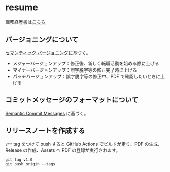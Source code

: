 # resume

職務経歴書は[こちら](https://hiesiea.github.io/resume/)

## バージョニングについて

[セマンティック バージョニング](https://semver.org/lang/ja/)に基づく。

- メジャーバージョンアップ：修正後、新しく転職活動を始める際に上げる
- マイナーバージョンアップ：誤字脱字等の修正完了時に上げる
- パッチバージョンアップ：誤字脱字等の修正中、PDF で確認したいときに上げる

## コミットメッセージのフォーマットについて

[Semantic Commit Messages](https://gist.github.com/joshbuchea/6f47e86d2510bce28f8e7f42ae84c716) に基づく。

## リリースノートを作成する

`v**` tag をつけて push すると GitHub Actions でビルドが走り、PDF の生成、Release の作成、Assets へ PDF の登録が実行されます。

```shell
git tag v1.0
git push origin --tags
```
